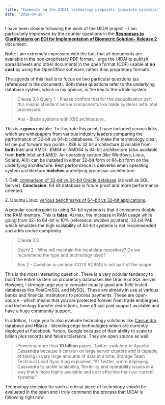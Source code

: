 ```yaml
---
title: "Comments on the UIDAI technology proposals (possible missteps)"
date: "2010-04-26"
---
```


I have been closely following the work of the UIDAI project - I am particularly impressed by the counter questions in the **[**Responses to Clarifications on EOI for Implementation of Biometric Solution- Release 2**](http://uidai.gov.in/tenders/Responses%20to%20Clarifications%20on%20EOI%20-%20Release%201.pdf)** document.

Note: I am extremely impressed with the fact that all documents are available in the non-proprietary PDF format. I urge the UIDAI to publish spreadsheets and other documents in the open format (ODF) usable at **no cost** by using the OpenOffice software, rather than proprietary formats.

The agenda of this mail is to focus on two particular questions (as referenced in the document). Both these questions refer to the underlying database system, which in my opinion, is the key to the whole system.

> Clause 3.3 Query 1 - Please confirm that for the deduplication part this means standard server components like blade systems with Intel processors.
> 
> Ans - Blade systems with X86 architecture.

This is a **gross** mistake. To illustrate this point, I have included various links which are whitepapers from various industry leaders comparing the performance of 32-bit vs 64-bit databases. To make the terminology clear, let me put forward two points : X86 is 32 bit architecture (available from **both** Intel and AMD) . EM64 or AMD64 is 64-bit architecture (also available from **both** Intel and AMD). An operating system (like Windows, Linux, Solaris, AIX) can be installed in either 32-bit form or 64-bit form on the underlying architecture. Best performance is delivered when operating system architecture **matches** underlying processor architecture.

1\. Dell: [comparison of 32-bit vs 64-bit Oracle database](http://www.dell.com/downloads/global/solutions/oracle_performance_em64t_6850.pdf) (as well as SQL Server). **Conclusion:** 64 bit database is future proof and more performance oriented.

2\. Ubuntu Linux: [various benchmarks of 64-bit vs 32-bit applications](http://www.phoronix.com/scan.php?page=article&item=ubuntu_32_pae&num=1).

A popular counterpoint to using 64-bit systems is that it consumes double the RAM memory. This is **false**. At max, the increase in RAM usage while going from 32- to 64-bit is 10% (reference: swollen pointers). 32-bit PAE, which emulates the high scalability of 64-bit systems is not recommended and adds undue complexity.

> Clause 2.3
> 
> Query 2 - Who will maintain the local data repository? Do we recommend the type and technology used?
> 
> Ans 2 - Question is unclear. COTS RDBMS is not part of the scope.

This is the most interesting question. There is a very popular tendency to build the entire system on proprietary databases like Oracle or SQL Server. However, I strongly urge you to consider equally good and field tested databases like PostGreSQL and MySQL. These are already in use at various banks and financial institutions to process payments. These are open-source - which means that you are protected forever from trade embargoes and technology transfer restrictions, have official paid support available and have a huge community support.

In addition, I urge you to also evaluate technology solutions like [Cassandra](http://blogs.apache.org/foundation/entry/the_apache_software_foundation_announces3) database and HBase - bleeding edge technologies which are currently deployed at Facebook, Yahoo, Google because of their ability to scale to billion plus records and failure tolerance. They are open source as well.

> Powering more than **10 billion** pages, Twitter switched to Apache Cassandra because it can run on large server clusters and is capable of taking in very large amounts of data at a time. Storage Team Technical Lead Ryan King explained, "At Twitter, we're deploying Cassandra to tackle scalability, flexibility and operability issues in a way that's more highly available and cost effective than our current systems."

Technology decision for such a critical piece of technology should be evaluated in the open and I truly commend the process that UIDAI is following right now.

